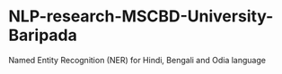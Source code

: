 # NLP-research-MSCBD-University-Baripada
Named Entity Recognition (NER) for Hindi, Bengali and Odia language
